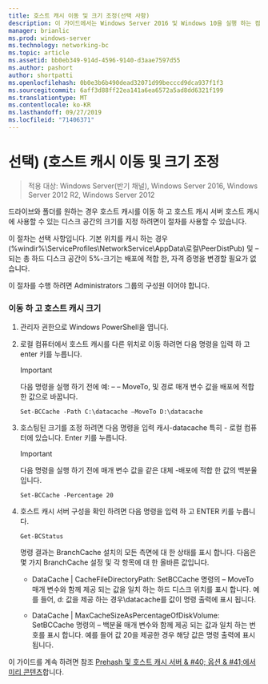 ```yaml
---
title: 호스트 캐시 이동 및 크기 조정(선택 사항)
description: 이 가이드에서는 Windows Server 2016 및 Windows 10을 실행 하는 컴퓨터에서 호스트 캐시 모드로 BranchCache를 배포 하는 방법 지침을 제공
manager: brianlic
ms.prod: windows-server
ms.technology: networking-bc
ms.topic: article
ms.assetid: bb0eb349-914d-4596-9140-d3aae7597d55
ms.author: pashort
author: shortpatti
ms.openlocfilehash: 0b0e3b6b490dead32071d99becccd9dca937f1f3
ms.sourcegitcommit: 6aff3d88ff22ea141a6ea6572a5ad8dd6321f199
ms.translationtype: MT
ms.contentlocale: ko-KR
ms.lasthandoff: 09/27/2019
ms.locfileid: "71406371"
---
```

# <a name="move-and-resize-the-hosted-cache-optional"></a>선택\) \(호스트 캐시 이동 및 크기 조정

>적용 대상: Windows Server(반기 채널), Windows Server 2016, Windows Server 2012 R2, Windows Server 2012

드라이브와 폴더를 원하는 경우 호스트 캐시를 이동 하 고 호스트 캐시 서버 호스트 캐시에 사용할 수 있는 디스크 공간의 크기를 지정 하려면이 절차를 사용할 수 있습니다.

이 절차는 선택 사항입니다. 기본 위치를 캐시 하는 경우 \(%windir%\\ServiceProfiles\\NetworkService\\AppData\\로컬\\PeerDistPub\) 및 – 되는 총 하드 디스크 공간이 5%-크기는 배포에 적합 한, 자격 증명을 변경할 필요가 없습니다.

이 절차를 수행 하려면 Administrators 그룹의 구성원 이어야 합니다.

### <a name="to-move-and-resize-the-hosted-cache"></a>이동 하 고 호스트 캐시 크기

1. 관리자 권한으로 Windows PowerShell을 엽니다.

2. 로컬 컴퓨터에서 호스트 캐시를 다른 위치로 이동 하려면 다음 명령을 입력 하 고 enter 키를 누릅니다.

    > [!IMPORTANT]
    > 다음 명령을 실행 하기 전에 예: – – MoveTo, 및 경로 매개 변수 값을 배포에 적합 한 값으로 바꿉니다.

    ``` 
    Set-BCCache -Path C:\datacache –MoveTo D:\datacache
    ``` 

3.  호스팅된 크기를 조정 하려면 다음 명령을 입력 캐시-datacache 특히 \- 로컬 컴퓨터에 있습니다. Enter 키를 누릅니다.

    > [!IMPORTANT]
    > 다음 명령을 실행 하기 전에 매개 변수 값을 같은 대체 \-배포에 적합 한 값의 백분율입니다.  

    ``` 
    Set-BCCache -Percentage 20
    ``` 

4.  호스트 캐시 서버 구성을 확인 하려면 다음 명령을 입력 하 고 ENTER 키를 누릅니다.

    ``` 
    Get-BCStatus
    ``` 

    명령 결과는 BranchCache 설치의 모든 측면에 대 한 상태를 표시 합니다. 다음은 몇 가지 BranchCache 설정 및 각 항목에 대 한 올바른 값입니다.

    -   DataCache | CacheFileDirectoryPath: SetBCCache 명령의 – MoveTo 매개 변수와 함께 제공 되는 값을 일치 하는 하드 디스크 위치를 표시 합니다. 예를 들어, d: 값을 제공 하는 경우\\datacache를 값이 명령 출력에 표시 됩니다.

    -   DataCache | MaxCacheSizeAsPercentageOfDiskVolume: SetBCCache 명령의 – 백분율 매개 변수와 함께 제공 되는 값과 일치 하는 번호를 표시 합니다. 예를 들어 값 20을 제공한 경우 해당 값은 명령 출력에 표시 됩니다.

이 가이드를 계속 하려면 참조 [Prehash 및 호스트 캐시 서버 & #40; 옵션 & #41;에서 미리 콘텐츠](7-Bc-Prehash-Preload.md)합니다.